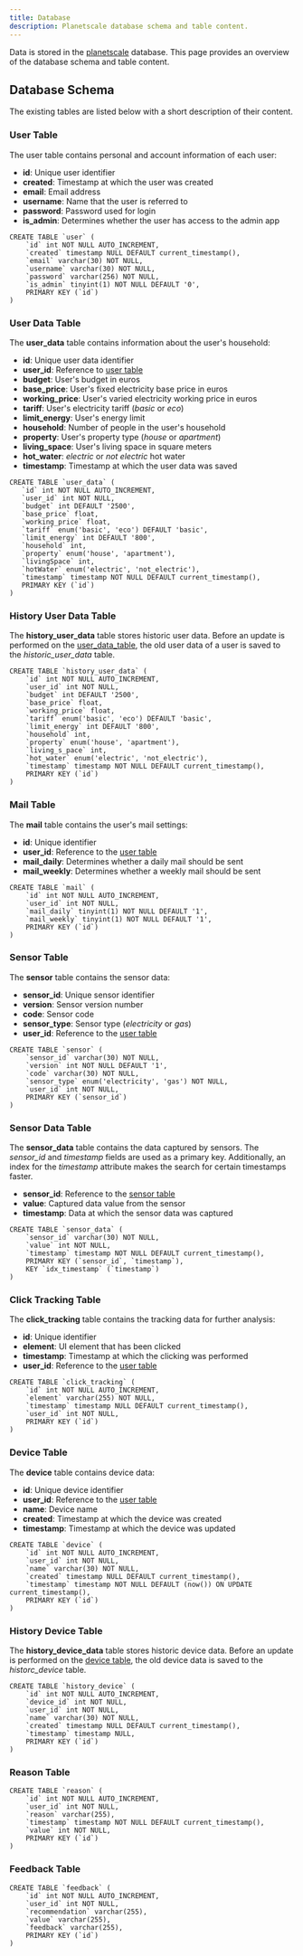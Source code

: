 ```yaml
---
title: Database
description: Planetscale database schema and table content.
---
```


Data is stored in the [planetscale](https://app.planetscale.com/energyleaf/energyleaf) database. This page provides an overview of the database schema and table content.

## Database Schema

The existing tables are listed below with a short description of their content.

### User Table

The user table contains personal and account information of each user:
- **id**: Unique user identifier
- **created**: Timestamp at which the user was created
- **email**: Email address
- **username**: Name that the user is referred to
- **password**: Password used for login
- **is_admin**: Determines whether the user has access to the admin app

```
CREATE TABLE `user` (
	`id` int NOT NULL AUTO_INCREMENT,
	`created` timestamp NULL DEFAULT current_timestamp(),
	`email` varchar(30) NOT NULL,
	`username` varchar(30) NOT NULL,
	`password` varchar(256) NOT NULL,
	`is_admin` tinyint(1) NOT NULL DEFAULT '0',
	PRIMARY KEY (`id`)
)
```

### User Data Table

The **user_data** table contains information about the user's household:
- **id**: Unique user data identifier
- **user_id**: Reference to [user table](#user-table)
- **budget**: User's budget in euros
- **base_price**: User's fixed electricity base price in euros
- **working_price**: User's varied electricity working price in euros
- **tariff**: User's electricity tariff (*basic* or *eco*)
- **limit_energy**: User's energy limit
- **household**: Number of people in the user's household
- **property**: User's property type (*house* or *apartment*)
- **living_space**: User's living space in square meters
- **hot_water**: *electric* or *not electric* hot water
- **timestamp**: Timestamp at which the user data was saved

 ```
 CREATE TABLE `user_data` (
	`id` int NOT NULL AUTO_INCREMENT,
	`user_id` int NOT NULL,
	`budget` int DEFAULT '2500',
	`base_price` float,
	`working_price` float,
	`tariff` enum('basic', 'eco') DEFAULT 'basic',
	`limit_energy` int DEFAULT '800',
	`household` int,
	`property` enum('house', 'apartment'),
	`livingSpace` int,
	`hotWater` enum('electric', 'not_electric'),
	`timestamp` timestamp NOT NULL DEFAULT current_timestamp(),
	PRIMARY KEY (`id`)
)
 ```

### History User Data Table

The **history_user_data** table stores historic user data. Before an update is performed on the [user_data_table](#user-data-table), the old user data of a user is saved to the *historic_user_data* table. 

```
CREATE TABLE `history_user_data` (
	`id` int NOT NULL AUTO_INCREMENT,
	`user_id` int NOT NULL,
	`budget` int DEFAULT '2500',
	`base_price` float,
	`working_price` float,
	`tariff` enum('basic', 'eco') DEFAULT 'basic',
	`limit_energy` int DEFAULT '800',
	`household` int,
	`property` enum('house', 'apartment'),
	`living_s_pace` int,
	`hot_water` enum('electric', 'not_electric'),
	`timestamp` timestamp NOT NULL DEFAULT current_timestamp(),
	PRIMARY KEY (`id`)
)
```

### Mail Table

The **mail** table contains the user's mail settings:
- **id**: Unique identifier
- **user_id**: Reference to the [user table](#user-table)
- **mail_daily**: Determines whether a daily mail should be sent
- **mail_weekly**: Determines whether a weekly mail should be sent

```
CREATE TABLE `mail` (
	`id` int NOT NULL AUTO_INCREMENT,
	`user_id` int NOT NULL,
	`mail_daily` tinyint(1) NOT NULL DEFAULT '1',
	`mail_weekly` tinyint(1) NOT NULL DEFAULT '1',
	PRIMARY KEY (`id`)
)
```

### Sensor Table

The **sensor** table contains the sensor data:
- **sensor_id**: Unique sensor identifier
- **version**: Sensor version number
- **code**: Sensor code
- **sensor_type**: Sensor type (*electricity* or *gas*)
- **user_id**: Reference to the [user table](#user-table)

```
CREATE TABLE `sensor` (
	`sensor_id` varchar(30) NOT NULL,
	`version` int NOT NULL DEFAULT '1',
	`code` varchar(30) NOT NULL,
    `sensor_type` enum('electricity', 'gas') NOT NULL,
    `user_id` int NOT NULL,
	PRIMARY KEY (`sensor_id`)
)
```

### Sensor Data Table

The **sensor_data** table contains the data captured by sensors. The *sensor_id* and *timestamp* fields are used as a primary key. Additionally, an index for the *timestamp* attribute makes the search for certain timestamps faster.
- **sensor_id**: Reference to the [sensor table](#sensor-table)
- **value**: Captured data value from the sensor
- **timestamp**: Data at which the sensor data was captured

```
CREATE TABLE `sensor_data` (
	`sensor_id` varchar(30) NOT NULL,
	`value` int NOT NULL,
	`timestamp` timestamp NOT NULL DEFAULT current_timestamp(),
	PRIMARY KEY (`sensor_id`, `timestamp`),
    KEY `idx_timestamp` (`timestamp`)
)
```

### Click Tracking Table

The **click_tracking** table contains the tracking data for further analysis:
- **id**: Unique identifier
- **element**: UI element that has been clicked
- **timestamp**: Timestamp at which the clicking was performed
- **user_id**: Reference to the [user table](#user-table)

```
CREATE TABLE `click_tracking` (
	`id` int NOT NULL AUTO_INCREMENT,
	`element` varchar(255) NOT NULL,
	`timestamp` timestamp NULL DEFAULT current_timestamp(),
	`user_id` int NOT NULL,
	PRIMARY KEY (`id`)
)
```

### Device Table

The **device** table contains device data:
- **id**: Unique device identifier
- **user_id**: Reference to the [user table](#user-table)
- **name**: Device name
- **created**: Timestamp at which the device was created
- **timestamp**: Timestamp at which the device was updated

```
CREATE TABLE `device` (
	`id` int NOT NULL AUTO_INCREMENT,
	`user_id` int NOT NULL,
	`name` varchar(30) NOT NULL,
	`created` timestamp NULL DEFAULT current_timestamp(),
	`timestamp` timestamp NOT NULL DEFAULT (now()) ON UPDATE current_timestamp(),
	PRIMARY KEY (`id`)
)
```

### History Device Table

The **history_device_data** table stores historic device data. Before an update is performed on the [device table](#device-table), the old device data is saved to the *historc_device* table.

```
CREATE TABLE `history_device` (
	`id` int NOT NULL AUTO_INCREMENT,
	`device_id` int NOT NULL,
	`user_id` int NOT NULL,
	`name` varchar(30) NOT NULL,
	`created` timestamp NULL DEFAULT current_timestamp(),
	`timestamp` timestamp NULL,
	PRIMARY KEY (`id`)
)
```

### Reason Table

```
CREATE TABLE `reason` (
	`id` int NOT NULL AUTO_INCREMENT,
	`user_id` int NOT NULL,
	`reason` varchar(255),
	`timestamp` timestamp NOT NULL DEFAULT current_timestamp(),
	`value` int NOT NULL,
	PRIMARY KEY (`id`)
)
```

### Feedback Table

```
CREATE TABLE `feedback` (
	`id` int NOT NULL AUTO_INCREMENT,
	`user_id` int NOT NULL,
	`recommendation` varchar(255),
	`value` varchar(255),
	`feedback` varchar(255),
	PRIMARY KEY (`id`)
)
```